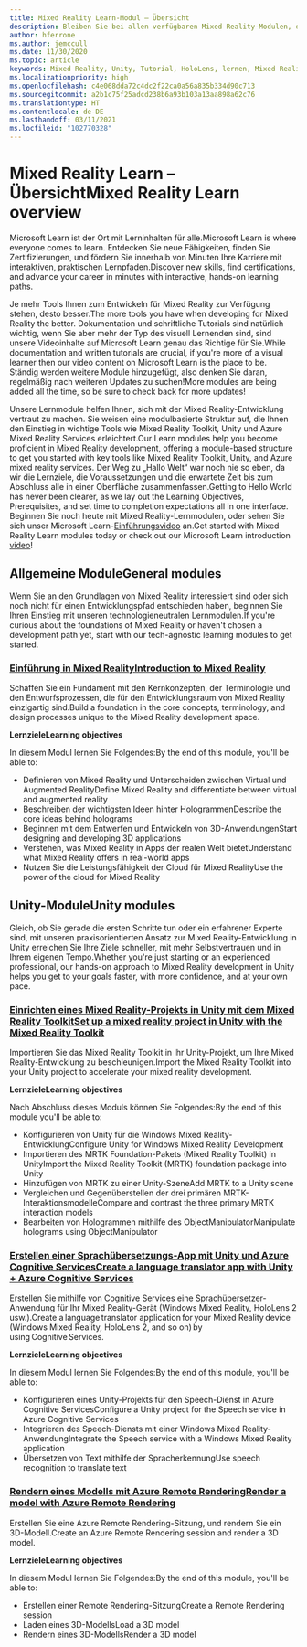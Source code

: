 ```yaml
---
title: Mixed Reality Learn-Modul – Übersicht
description: Bleiben Sie bei allen verfügbaren Mixed Reality-Modulen, die auf der Microsoft Learn-Plattform gehostet sind, auf dem Laufenden.
author: hferrone
ms.author: jemccull
ms.date: 11/30/2020
ms.topic: article
keywords: Mixed Reality, Unity, Tutorial, HoloLens, lernen, Mixed Reality-Headset, Windows Mixed Reality-Headset, Virtual Reality-Headset, was ist Virtual Reality, was ist Augmented Reality, MRTK, Mixed Reality Toolkit, Sprachübersetzung, Azure, Azure Cognitive Services, Microsoft Learn
ms.localizationpriority: high
ms.openlocfilehash: c4e068dda72c4dc2f22ca0a56a835b334d90c713
ms.sourcegitcommit: a2b1c75f25adcd238b6a93b103a13aa898a62c76
ms.translationtype: HT
ms.contentlocale: de-DE
ms.lasthandoff: 03/11/2021
ms.locfileid: "102770328"
---
```

# <a name="mixed-reality-learn-overview"></a><span data-ttu-id="47114-104">Mixed Reality Learn – Übersicht</span><span class="sxs-lookup"><span data-stu-id="47114-104">Mixed Reality Learn overview</span></span>

<span data-ttu-id="47114-105">Microsoft Learn ist der Ort mit Lerninhalten für alle.</span><span class="sxs-lookup"><span data-stu-id="47114-105">Microsoft Learn is where everyone comes to learn.</span></span> <span data-ttu-id="47114-106">Entdecken Sie neue Fähigkeiten, finden Sie Zertifizierungen, und fördern Sie innerhalb von Minuten Ihre Karriere mit interaktiven, praktischen Lernpfaden.</span><span class="sxs-lookup"><span data-stu-id="47114-106">Discover new skills, find certifications, and advance your career in minutes with interactive, hands-on learning paths.</span></span> 

<span data-ttu-id="47114-107">Je mehr Tools Ihnen zum Entwickeln für Mixed Reality zur Verfügung stehen, desto besser.</span><span class="sxs-lookup"><span data-stu-id="47114-107">The more tools you have when developing for Mixed Reality the better.</span></span> <span data-ttu-id="47114-108">Dokumentation und schriftliche Tutorials sind natürlich wichtig, wenn Sie aber mehr der Typ des visuell Lernenden sind, sind unsere Videoinhalte auf Microsoft Learn genau das Richtige für Sie.</span><span class="sxs-lookup"><span data-stu-id="47114-108">While documentation and written tutorials are crucial, if you're more of a visual learner then our video content on Microsoft Learn is the place to be.</span></span> <span data-ttu-id="47114-109">Ständig werden weitere Module hinzugefügt, also denken Sie daran, regelmäßig nach weiteren Updates zu suchen!</span><span class="sxs-lookup"><span data-stu-id="47114-109">More modules are being added all the time, so be sure to check back for more updates!</span></span>

<span data-ttu-id="47114-110">Unsere Lernmodule helfen Ihnen, sich mit der Mixed Reality-Entwicklung vertraut zu machen. Sie weisen eine modulbasierte Struktur auf, die Ihnen den Einstieg in wichtige Tools wie Mixed Reality Toolkit, Unity und Azure Mixed Reality Services erleichtert.</span><span class="sxs-lookup"><span data-stu-id="47114-110">Our Learn modules help you become proficient in Mixed Reality development, offering a module-based structure to get you started with key tools like Mixed Reality Toolkit, Unity, and Azure mixed reality services.</span></span> <span data-ttu-id="47114-111">Der Weg zu „Hallo Welt“ war noch nie so eben, da wir die Lernziele, die Voraussetzungen und die erwartete Zeit bis zum Abschluss alle in einer Oberfläche zusammenfassen.</span><span class="sxs-lookup"><span data-stu-id="47114-111">Getting to Hello World has never been clearer, as we lay out the Learning Objectives, Prerequisites, and set time to completion expectations all in one interface.</span></span> <span data-ttu-id="47114-112">Beginnen Sie noch heute mit Mixed Reality-Lernmodulen, oder sehen Sie sich unser Microsoft Learn-[Einführungsvideo](https://channel9.msdn.com/Blogs/One-Dev-Minute/What-is-Microsoft-Learn) an.</span><span class="sxs-lookup"><span data-stu-id="47114-112">Get started with Mixed Reality Learn modules today or check out our Microsoft Learn introduction [video](https://channel9.msdn.com/Blogs/One-Dev-Minute/What-is-Microsoft-Learn)!</span></span>

## <a name="general-modules"></a><span data-ttu-id="47114-113">Allgemeine Module</span><span class="sxs-lookup"><span data-stu-id="47114-113">General modules</span></span>

<span data-ttu-id="47114-114">Wenn Sie an den Grundlagen von Mixed Reality interessiert sind oder sich noch nicht für einen Entwicklungspfad entschieden haben, beginnen Sie Ihren Einstieg mit unseren technologieneutralen Lernmodulen.</span><span class="sxs-lookup"><span data-stu-id="47114-114">If you're curious about the foundations of Mixed Reality or haven't chosen a development path yet, start with our tech-agnostic learning modules to get started.</span></span>

### <a name="introduction-to-mixed-reality"></a>[<span data-ttu-id="47114-115">Einführung in Mixed Reality</span><span class="sxs-lookup"><span data-stu-id="47114-115">Introduction to Mixed Reality</span></span>](/learn/modules/intro-to-mixed-reality/)

<span data-ttu-id="47114-116">Schaffen Sie ein Fundament mit den Kernkonzepten, der Terminologie und den Entwurfsprozessen, die für den Entwicklungsraum von Mixed Reality einzigartig sind.</span><span class="sxs-lookup"><span data-stu-id="47114-116">Build a foundation in the core concepts, terminology, and design processes unique to the Mixed Reality development space.</span></span>

<span data-ttu-id="47114-117">**Lernziele**</span><span class="sxs-lookup"><span data-stu-id="47114-117">**Learning objectives**</span></span>

<span data-ttu-id="47114-118">In diesem Modul lernen Sie Folgendes:</span><span class="sxs-lookup"><span data-stu-id="47114-118">By the end of this module, you'll be able to:</span></span>

* <span data-ttu-id="47114-119">Definieren von Mixed Reality und Unterscheiden zwischen Virtual und Augmented Reality</span><span class="sxs-lookup"><span data-stu-id="47114-119">Define Mixed Reality and differentiate between virtual and augmented reality</span></span>
* <span data-ttu-id="47114-120">Beschreiben der wichtigsten Ideen hinter Hologrammen</span><span class="sxs-lookup"><span data-stu-id="47114-120">Describe the core ideas behind holograms</span></span>
* <span data-ttu-id="47114-121">Beginnen mit dem Entwerfen und Entwickeln von 3D-Anwendungen</span><span class="sxs-lookup"><span data-stu-id="47114-121">Start designing and developing 3D applications</span></span>
* <span data-ttu-id="47114-122">Verstehen, was Mixed Reality in Apps der realen Welt bietet</span><span class="sxs-lookup"><span data-stu-id="47114-122">Understand what Mixed Reality offers in real-world apps</span></span>
* <span data-ttu-id="47114-123">Nutzen Sie die Leistungsfähigkeit der Cloud für Mixed Reality</span><span class="sxs-lookup"><span data-stu-id="47114-123">Use the power of the cloud for Mixed Reality</span></span>

## <a name="unity-modules"></a><span data-ttu-id="47114-124">Unity-Module</span><span class="sxs-lookup"><span data-stu-id="47114-124">Unity modules</span></span>

<span data-ttu-id="47114-125">Gleich, ob Sie gerade die ersten Schritte tun oder ein erfahrener Experte sind, mit unseren praxisorientierten Ansatz zur Mixed Reality-Entwicklung in Unity erreichen Sie Ihre Ziele schneller, mit mehr Selbstvertrauen und in Ihrem eigenen Tempo.</span><span class="sxs-lookup"><span data-stu-id="47114-125">Whether you're just starting or an experienced professional, our hands-on approach to Mixed Reality development in Unity helps you get to your goals faster, with more confidence, and at your own pace.</span></span>

### <a name="set-up-a-mixed-reality-project-in-unity-with-the-mixed-reality-toolkit"></a>[<span data-ttu-id="47114-126">Einrichten eines Mixed Reality-Projekts in Unity mit dem Mixed Reality Toolkit</span><span class="sxs-lookup"><span data-stu-id="47114-126">Set up a mixed reality project in Unity with the Mixed Reality Toolkit</span></span>](/learn/modules/mixed-reality-toolkit-project-unity/)

<span data-ttu-id="47114-127">Importieren Sie das Mixed Reality Toolkit in Ihr Unity-Projekt, um Ihre Mixed Reality-Entwicklung zu beschleunigen.</span><span class="sxs-lookup"><span data-stu-id="47114-127">Import the Mixed Reality Toolkit into your Unity project to accelerate your mixed reality development.</span></span>

<span data-ttu-id="47114-128">**Lernziele**</span><span class="sxs-lookup"><span data-stu-id="47114-128">**Learning objectives**</span></span>

<span data-ttu-id="47114-129">Nach Abschluss dieses Moduls können Sie Folgendes:</span><span class="sxs-lookup"><span data-stu-id="47114-129">By the end of this module you'll be able to:</span></span>

* <span data-ttu-id="47114-130">Konfigurieren von Unity für die Windows Mixed Reality-Entwicklung</span><span class="sxs-lookup"><span data-stu-id="47114-130">Configure Unity for Windows Mixed Reality Development</span></span>
* <span data-ttu-id="47114-131">Importieren des MRTK Foundation-Pakets (Mixed Reality Toolkit) in Unity</span><span class="sxs-lookup"><span data-stu-id="47114-131">Import the Mixed Reality Toolkit (MRTK) foundation package into Unity</span></span>
* <span data-ttu-id="47114-132">Hinzufügen von MRTK zu einer Unity-Szene</span><span class="sxs-lookup"><span data-stu-id="47114-132">Add MRTK to a Unity scene</span></span>
* <span data-ttu-id="47114-133">Vergleichen und Gegenüberstellen der drei primären MRTK-Interaktionsmodelle</span><span class="sxs-lookup"><span data-stu-id="47114-133">Compare and contrast the three primary MRTK interaction models</span></span>
* <span data-ttu-id="47114-134">Bearbeiten von Hologrammen mithilfe des ObjectManipulator</span><span class="sxs-lookup"><span data-stu-id="47114-134">Manipulate holograms using ObjectManipulator</span></span>

### <a name="create-a-language-translator-app-with-unity--azure-cognitive-services"></a>[<span data-ttu-id="47114-135">Erstellen einer Sprachübersetzungs-App mit Unity und Azure Cognitive Services</span><span class="sxs-lookup"><span data-stu-id="47114-135">Create a language translator app with Unity + Azure Cognitive Services</span></span>](/learn/modules/create-language-translator-mixed-reality-application-unity-azure-cognitive-services/)

<span data-ttu-id="47114-136">Erstellen Sie mithilfe von Cognitive Services eine Sprachübersetzer-Anwendung für Ihr Mixed Reality-Gerät (Windows Mixed Reality, HoloLens 2 usw.).</span><span class="sxs-lookup"><span data-stu-id="47114-136">Create a language translator application for your Mixed Reality device (Windows Mixed Reality, HoloLens 2, and so on) by using Cognitive Services.</span></span>

<span data-ttu-id="47114-137">**Lernziele**</span><span class="sxs-lookup"><span data-stu-id="47114-137">**Learning objectives**</span></span>

<span data-ttu-id="47114-138">In diesem Modul lernen Sie Folgendes:</span><span class="sxs-lookup"><span data-stu-id="47114-138">By the end of this module, you'll be able to:</span></span>

* <span data-ttu-id="47114-139">Konfigurieren eines Unity-Projekts für den Speech-Dienst in Azure Cognitive Services</span><span class="sxs-lookup"><span data-stu-id="47114-139">Configure a Unity project for the Speech service in Azure Cognitive Services</span></span>
* <span data-ttu-id="47114-140">Integrieren des Speech-Diensts mit einer Windows Mixed Reality-Anwendung</span><span class="sxs-lookup"><span data-stu-id="47114-140">Integrate the Speech service with a Windows Mixed Reality application</span></span>
* <span data-ttu-id="47114-141">Übersetzen von Text mithilfe der Spracherkennung</span><span class="sxs-lookup"><span data-stu-id="47114-141">Use speech recognition to translate text</span></span>

### <a name="render-a-model-with-azure-remote-rendering"></a>[<span data-ttu-id="47114-142">Rendern eines Modells mit Azure Remote Rendering</span><span class="sxs-lookup"><span data-stu-id="47114-142">Render a model with Azure Remote Rendering</span></span>](/learn/modules/render-model-azure-remote-rendering-unity/)

<span data-ttu-id="47114-143">Erstellen Sie eine Azure Remote Rendering-Sitzung, und rendern Sie ein 3D-Modell.</span><span class="sxs-lookup"><span data-stu-id="47114-143">Create an Azure Remote Rendering session and render a 3D model.</span></span>

<span data-ttu-id="47114-144">**Lernziele**</span><span class="sxs-lookup"><span data-stu-id="47114-144">**Learning objectives**</span></span>

<span data-ttu-id="47114-145">In diesem Modul lernen Sie Folgendes:</span><span class="sxs-lookup"><span data-stu-id="47114-145">By the end of this module, you'll be able to:</span></span>

* <span data-ttu-id="47114-146">Erstellen einer Remote Rendering-Sitzung</span><span class="sxs-lookup"><span data-stu-id="47114-146">Create a Remote Rendering session</span></span>
* <span data-ttu-id="47114-147">Laden eines 3D-Modells</span><span class="sxs-lookup"><span data-stu-id="47114-147">Load a 3D model</span></span>
* <span data-ttu-id="47114-148">Rendern eines 3D-Modells</span><span class="sxs-lookup"><span data-stu-id="47114-148">Render a 3D model</span></span>